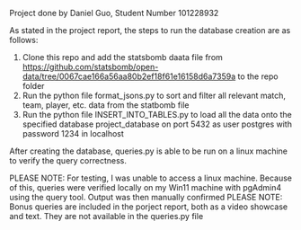 Project done by Daniel Guo, Student Number 101228932

As stated in the project report, the steps to run the database creation are as follows:
1. Clone this repo and add the statsbomb daata file from https://github.com/statsbomb/open-data/tree/0067cae166a56aa80b2ef18f61e16158d6a7359a to the repo folder
2. Run the python file format_jsons.py to sort and filter all relevant match, team, player, etc. data from the statbomb file
3. Run the python file INSERT_INTO_TABLES.py to load all the data onto the specified database project_database on port 5432 as user postgres with password 1234 in localhost

After creating the database, queries.py is able to be run on a linux machine to verify the query correctness.

PLEASE NOTE: For testing, I was unable to access a linux machine. Because of this, queries were verified locally on my Win11 machine with pgAdmin4 using the query tool. Output was then manually confirmed
PLEASE NOTE: Bonus queries are included in the porject report, both as a video showcase and text. They are not available in the queries.py file
